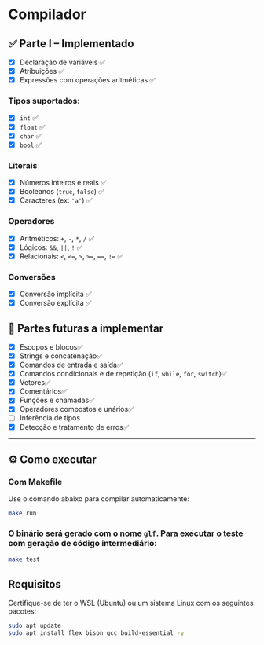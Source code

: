 # Compilador

## ✅ Parte I – Implementado
- [x] Declaração de variáveis ✅
- [x] Atribuições ✅
- [x] Expressões com operações aritméticas ✅

### Tipos suportados:
- [x] `int` ✅
- [x] `float` ✅
- [x] `char` ✅
- [x] `bool` ✅

### Literais
- [x] Números inteiros e reais ✅
- [x] Booleanos (`true`, `false`) ✅
- [x] Caracteres (ex: `'a'`) ✅

### Operadores
- [x] Aritméticos: `+`, `-`, `*`, `/` ✅
- [x] Lógicos: `&&`, `||`, `!` ✅
- [x] Relacionais: `<`, `<=`, `>`, `>=`, `==`, `!=` ✅

### Conversões
- [x] Conversão implícita ✅
- [x] Conversão explícita ✅

## 🚧 Partes futuras a implementar
- [x] Escopos e blocos✅
- [x] Strings e concatenação✅
- [x] Comandos de entrada e saída✅
- [x] Comandos condicionais e de repetição (`if`, `while`, `for`, `switch`)✅
- [x] Vetores✅
- [x] Comentários✅
- [x] Funções e chamadas✅
- [x] Operadores compostos e unários✅
- [ ] Inferência de tipos
- [x] Detecção e tratamento de erros✅

---

## ⚙️ Como executar

### Com Makefile

Use o comando abaixo para compilar automaticamente:

```bash
make run
```

### O binário será gerado com o nome `glf`. Para executar o teste com geração de código intermediário:

```bash
make test
```

## Requisitos
Certifique-se de ter o WSL (Ubuntu) ou um sistema Linux com os seguintes pacotes:

```bash
sudo apt update
sudo apt install flex bison gcc build-essential -y
```
